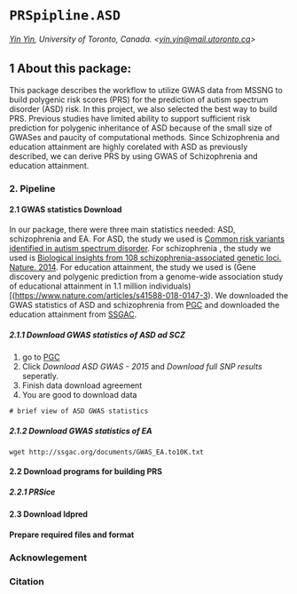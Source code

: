 # `PRSpipline.ASD`



###### [Yin Yin](https://orcid.org/0000-0001-9168-488X), University of Toronto, Canada. &lt;yin.yin@mail.utoronto.ca&gt;
## 1 About this package:
This package describes the workflow to utilize GWAS data from MSSNG to build polygenic risk scores (PRS) for the prediction of autism spectrum disorder (ASD) risk. In this project, we also selected the best way to build PRS. Previous studies have limited ability to support sufficient risk prediction for polygenic inheritance of ASD because of the small size of GWASes and paucity of computational methods. Since Schizophrenia and education attainment are highly corelated with ASD as previously described, we can derive PRS by using GWAS of Schizophrenia and education attainment. 
### 2. Pipeline
#### 2.1 GWAS statistics Download
 In our package, there were three main statistics needed: ASD, schizophrenia and EA. For ASD, the study we used is [Common risk variants identified in autism spectrum disorder](http://dx.doi.org/10.1101/224774). For schizophrenia , the study we used is [Biological insights from 108 schizophrenia-associated genetic loci. Nature. 2014](https://www.nature.com/articles/nature13595). For education attainment, the study we used is (Gene discovery and polygenic prediction from a genome-wide association study of educational attainment in 1.1 million individuals)[(https://www.nature.com/articles/s41588-018-0147-3). We downloaded the GWAS statistics of ASD and schizophrenia from [PGC](https://www.med.unc.edu/pgc/results-and-downloads) and downloaded the education attainment from [SSGAC](https://www.thessgac.org/data).
##### 2.1.1 Download GWAS statistics of ASD ad SCZ
1. go to [PGC](https://www.med.unc.edu/pgc/results-and-downloads)
2. Click *Download ASD GWAS - 2015* and *Download full SNP results* seperatly.
3. Finish data download agreement
4. You are good to download data
```text
# brief view of ASD GWAS statistics

```

##### 2.1.2 Download GWAS statistics of EA
```text
wget http://ssgac.org/documents/GWAS_EA.to10K.txt
```
#### 2.2 Download programs for building PRS 
##### 2.2.1 PRSice
#### 2.3 Download ldpred
#### Prepare required files and format

### Acknowlegement 
### Citation
